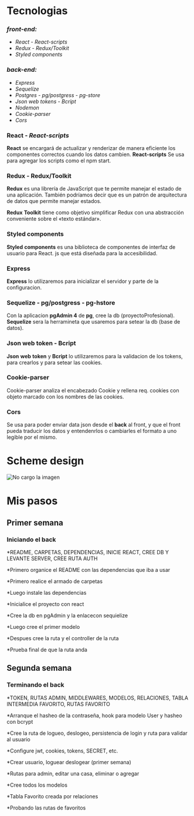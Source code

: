 # **Tecnologias**

### *front-end:*

- *React* - *React-scripts*
- *Redux* - *Redux/Toolkit*
- *Styled components*

### *back-end:*

- *Express* 
- *Sequelize* 
- *Postgres* - *pg/postgress* - *pg-store*
- *Json web tokens* - *Bcript*
- *Nodemon*
- *Cookie-parser*
- *Cors*

### **React** - *React-scripts*

**React** se encargará de actualizar y renderizar de manera eficiente los componentes correctos cuando los datos cambien.
**React-scripts** Se usa para agregar los scripts como el npm start.

### **Redux - Redux/Toolkit**

**Redux** es una librería de JavaScript que te permite manejar el estado de una aplicación. También podríamos decir que es un patrón de arquitectura de datos que permite manejar estados.

**Redux** **Toolkit** tiene como objetivo simplificar Redux con una abstracción conveniente sobre el «texto estándar».

### **Styled** **components**

**Styled** **components** es una biblioteca de componentes de interfaz de usuario para React. js que está diseñada para la accesibilidad.

### **Express**

**Express** lo utilizaremos para inicializar el servidor y parte de la configuracion.

### **Sequelize** - **pg/postgress** - **pg-hstore**

Con la aplicacion **pgAdmin 4** de **pg**, cree la db (proyectoProfesional). **Sequelize** sera la herramineta que usaremos para setear la db (base de datos).

### **Json web token** - **Bcript** 

**Json** **web** **token** y **Bcript** lo utilizaremos para la validacion de los tokens, para crearlos y para setear las cookies.

### **Cookie-parser**

Cookie-parser analiza el encabezado Cookie y rellena req. cookies con objeto marcado con los nombres de las cookies.

### **Cors**

Se usa para poder enviar data json desde el **back** al front, y que el front pueda traducir los datos y entendenrlos o cambiarles el formato a uno legible por el mismo.

# **Scheme design**

![No cargo la imagen](https://i.pinimg.com/564x/c7/07/b3/c707b3d1acab736c3c72df8539ba9e23.jpg)

# **Mis pasos**

## **Primer semana**
### Iniciando el back

*README, CARPETAS, DEPENDENCIAS, INICIE REACT, CREE DB Y LEVANTE SERVER, CREE RUTA AUTH

*Primero organice el README con las dependencias que iba a usar

*Primero realice el armado de carpetas

*Luego instale las dependencias

*Inicialice el proyecto con react

*Cree la db en pgAdmin y la enlacecon sequielize

*Luego cree el primer modelo

*Despues cree la ruta y el controller de la ruta

*Prueba final de que la ruta anda

## **Segunda semana**
### Terminando el back

*TOKEN, RUTAS ADMIN, MIDDLEWARES, MODELOS, RELACIONES, TABLA INTERMEDIA FAVORITO, RUTAS FAVORITO

*Arranque el hasheo de la contraseña, hook para modelo User y hasheo con bcrypt

*Cree la ruta de logueo, deslogeo, persistencia de login y ruta para validar al usuario

*Configure jwt, cookies, tokens, SECRET, etc.

*Crear usuario, loguear deslogear (primer semana)

*Rutas para admin, editar una casa, eliminar o agregar

*Cree todos los modelos

*Tabla Favorito creada por relaciones

*Probando las rutas de favoritos